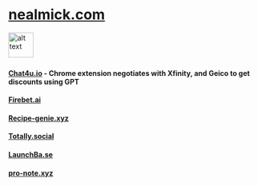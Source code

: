 

# [nealmick.com](https://nealmick.com)


<img src="https://cdn.nealmick.com/portfolio/project_images/icon512_aHCO2wJ.jpg" alt="alt text" height="50" style="width:auto;">&nbsp;
#### [Chat4u.io](https://chat4u.io/) - Chrome extension negotiates with Xfinity, and Geico to get discounts using GPT

#### [Firebet.ai](https://firebet.ai/)

#### [Recipe-genie.xyz](https://recipe-genie.xyz/)

#### [Totally.social](https://totally.social/)

#### [LaunchBa.se](https://launchba.se/)

#### [pro-note.xyz](https://pro-note.xyz/)
